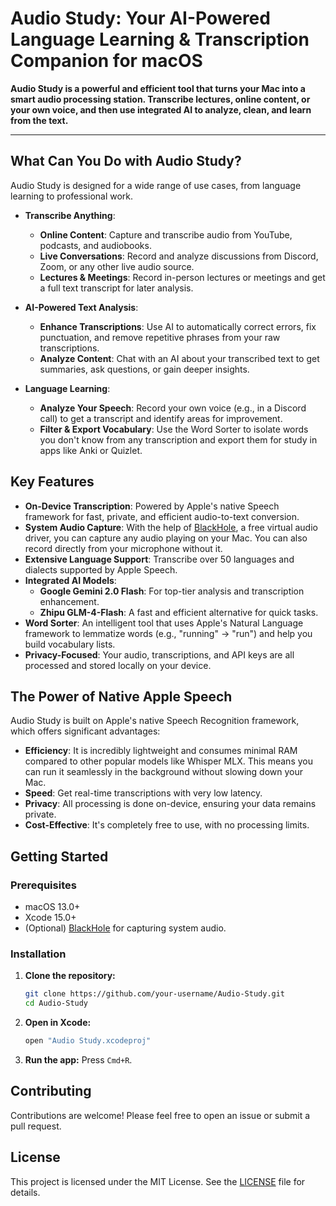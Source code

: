 # Audio Study: Your AI-Powered Language Learning & Transcription Companion for macOS

**Audio Study is a powerful and efficient tool that turns your Mac into a smart audio processing station. Transcribe lectures, online content, or your own voice, and then use integrated AI to analyze, clean, and learn from the text.**

---

## What Can You Do with Audio Study?

Audio Study is designed for a wide range of use cases, from language learning to professional work.

- **Transcribe Anything**: 
  - **Online Content**: Capture and transcribe audio from YouTube, podcasts, and audiobooks.
  - **Live Conversations**: Record and analyze discussions from Discord, Zoom, or any other live audio source.
  - **Lectures & Meetings**: Record in-person lectures or meetings and get a full text transcript for later analysis.

- **AI-Powered Text Analysis**:
  - **Enhance Transcriptions**: Use AI to automatically correct errors, fix punctuation, and remove repetitive phrases from your raw transcriptions.
  - **Analyze Content**: Chat with an AI about your transcribed text to get summaries, ask questions, or gain deeper insights.

- **Language Learning**:
  - **Analyze Your Speech**: Record your own voice (e.g., in a Discord call) to get a transcript and identify areas for improvement.
  - **Filter & Export Vocabulary**: Use the Word Sorter to isolate words you don't know from any transcription and export them for study in apps like Anki or Quizlet.

## Key Features

- **On-Device Transcription**: Powered by Apple's native Speech framework for fast, private, and efficient audio-to-text conversion.
- **System Audio Capture**: With the help of [BlackHole](https://github.com/ExistentialAudio/BlackHole), a free virtual audio driver, you can capture any audio playing on your Mac. You can also record directly from your microphone without it.
- **Extensive Language Support**: Transcribe over 50 languages and dialects supported by Apple Speech.
- **Integrated AI Models**: 
  - **Google Gemini 2.0 Flash**: For top-tier analysis and transcription enhancement.
  - **Zhipu GLM-4-Flash**: A fast and efficient alternative for quick tasks.
- **Word Sorter**: An intelligent tool that uses Apple's Natural Language framework to lemmatize words (e.g., "running" -> "run") and help you build vocabulary lists.
- **Privacy-Focused**: Your audio, transcriptions, and API keys are all processed and stored locally on your device.

## The Power of Native Apple Speech

Audio Study is built on Apple's native Speech Recognition framework, which offers significant advantages:

- **Efficiency**: It is incredibly lightweight and consumes minimal RAM compared to other popular models like Whisper MLX. This means you can run it seamlessly in the background without slowing down your Mac.
- **Speed**: Get real-time transcriptions with very low latency.
- **Privacy**: All processing is done on-device, ensuring your data remains private.
- **Cost-Effective**: It's completely free to use, with no processing limits.

## Getting Started

### Prerequisites

- macOS 13.0+
- Xcode 15.0+
- (Optional) [BlackHole](https://github.com/ExistentialAudio/BlackHole) for capturing system audio.

### Installation

1.  **Clone the repository:**
    ```bash
    git clone https://github.com/your-username/Audio-Study.git
    cd Audio-Study
    ```

2.  **Open in Xcode:**
    ```bash
    open "Audio Study.xcodeproj"
    ```

3.  **Run the app:** Press `Cmd+R`.

## Contributing

Contributions are welcome! Please feel free to open an issue or submit a pull request.

## License

This project is licensed under the MIT License. See the [LICENSE](LICENSE) file for details.
